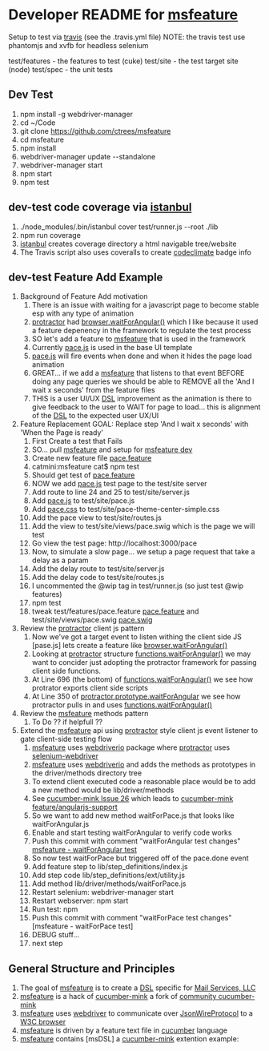 # Developer README for [msfeature]
Setup to test via [travis] (see the .travis.yml file)
NOTE: the travis test use phantomjs and xvfb for headless selenium

test/features - the features to test (cuke) 
test/site - the test target site (node)
test/spec - the unit tests

## Dev Test
1. npm install -g webdriver-manager
1. cd ~/Code
1. git clone https://github.com/ctrees/msfeature
1. cd msfeature
1. npm install
1. webdriver-manager update --standalone
1. webdriver-manager start
1. npm start
1. npm test

## dev-test code coverage via [istanbul]
1. ./node_modules/.bin/istanbul cover test/runner.js --root ./lib
1. npm run coverage
1. [istanbul] creates coverage directory a html navigable tree/website
1. The Travis script also uses coveralls to create [codeclimate] badge info

## dev-test Feature Add Example
1. Background of Feature Add motivation
    1. There is an issue with waiting for a javascript page to become stable esp with any type of animation
    1. [protractor] had [browser.waitForAngular()] which I like because it used a feature depenency in the framework to regulate the test process
    1. SO let's add a feature to [msfeature] that is used in the framework
    1. Currently [pace.js] is used in the base UI template
    1. [pace.js] will fire events when done and when it hides the page load animation
    1. GREAT... if we add a [msfeature] that listens to that event BEFORE doing any page queries we should be able to REMOVE all the 'And I wait x seconds' from the feature files
    1. THIS is a user UI/UX [DSL] improvement as the animation is there to give feedback to the user to WAIT for page to load... this is alignment of the [DSL] to the expected user UX/UI
1. Feature Replacement GOAL: Replace step 'And I wait x seconds' with 'When the Page is ready'
    1. First Create a test that Fails
    1. SO... pull [msfeature] and setup for [msfeature dev](#dev-test)
    1. Create new feature file [pace.feature]
    1. catmini:msfeature cat$ npm test
    1. Should get test of [pace.feature]
    1. NOW we add [pace.js] test page to the test/site server
    1. Add route to line 24 and 25 to test/site/server.js
    1. Add [pace.js] to test/site/pace.js
    1. Add [pace.css] to test/site/pace-theme-center-simple.css
    1. Add the pace view to test/site/routes.js
    1. Add the view to test/site/views/pace.swig which is the page we will test
    1. Go view the test page: http://localhost:3000/pace
    1. Now, to simulate a slow page... we setup a page request that take a delay as a param
    1. Add the delay route to test/site/server.js
    1. Add the delay code to test/site/routes.js
    1. I uncommented the @wip tag in test/runner.js (so just test @wip features)
    1. npm test
    1. tweak test/features/pace.feature [pace.feature] and test/site/views/pace.swig [pace.swig]
1. Review the [protractor] client js pattern
    1. Now we've got a target event to listen withing the client side JS [pase.js] lets create a feature like [browser.waitForAngular()]
    1. Looking at [protractor] structure [functions.waitForAngular()] we may want to concider just adopting the protractor framework for passing client side functions.
    1. At Line 696 (the bottom) of [functions.waitForAngular()] we see how protrator exports client side scripts
    1. At Line 350 of [protractor.prototype.waitForAngular] we see how protractor pulls in and uses [functions.waitForAngular()]
1. Review the [msfeature] methods pattern
    1. To Do ?? if helpfull ??
1. Extend the [msfeature] api using [protractor] style client js event listener to gate client-side testing flow
    1. [msfeature] uses [webdriverio] package where [protractor] uses [selenium-webdriver] 
    1. [msfeature] uses [webdriverio] and adds the methods as prototypes in the driver/methods directory tree
    1. To extend client executed code a reasonable place would be to add a new method would be lib/driver/methods
    1. See [cucumber-mink Issue 26] which leads to [cucumber-mink feature/angularjs-support]
    1. So we want to add new method waitForPace.js that looks like waitForAngular.js
    1. Enable and start testing waitForAngular to verify code works
    1. Push this commit with comment "waitForAngular test changes" [msfeature - waitForAngular test]
    1. So now test waitForPace but triggered off of the pace.done event
    1. Add feature step to lib/step_definitions/index.js
    1. Add step code lib/step_definitions/ext/utility.js
    1. Add method lib/driver/methods/waitForPace.js
    1. Restart selenium: webdriver-manager start
    1. Restart webserver: npm start
    1. Run test: npm 
    1. Push this commit with comment "waitForPace test changes" [msfeature - waitForPace test]
    1. DEBUG stuff...
    1. next step

## General Structure and Principles
1. The goal of [msfeature] is to create a [DSL] specific for [Mail Services, LLC]
1. [msfeature] is a hack of [cucumber-mink] a fork of [community cucumber-mink] 
1. [msfeature] uses [webdriver] to communicate over [JsonWireProtocol] to a [W3C browser]
1. [msfeature] is driven by a feature text file in [cucumber] language
1. [msfeature] contains [msDSL] a [cucumber-mink] extention example: 

[msfeature]: https://github.com/ctrees/msfeature
[msfeature dev]: https://github.com/ctrees/msfeature/blob/master/READMEdev.md
[msfeature - waitForAngular test]: https://github.com/ctrees/msfeature/commit/715027bafa66cf4b742486c4861a42841e934a69
[DSL]: https://en.wikipedia.org/wiki/Domain-specific_language
[Mail Services, LLC]: https://www.mailserviceslc.com/
[istanbul]: http://gotwarlost.github.io/istanbul/
[codeclimate]: https://codeclimate.com/
[travis]: https://travis-ci.org/
[cucumber-mink]: https://github.com/ctrees/cucumber-mink
[community cucumber-mink]: http://cucumber-mink.js.org/
[cucumber-mink Issue 26]: https://github.com/Adezandee/cucumber-mink/issues/26
[cucumber-mink feature/angularjs-support]: https://github.com/Adezandee/cucumber-mink#feature/angularjs-support
[cucumber-mink steps]: http://cucumber-mink.js.org/steps
[webdriver]: http://webdriver.io/api.html
[webdriverio]: https://www.npmjs.com/package/webdriverio
[JsonWireProtocol]: https://github.com/SeleniumHQ/selenium/wiki/JsonWireProtocol
[W3C browser]: https://w3c.github.io/webdriver/webdriver-spec.html
[cucumber]: https://cucumber.io/
[protractor]: https://github.com/angular/protractor
[selenium-webdriver]: https://www.npmjs.com/package/selenium-webdriver
[browser.waitForAngular()]: https://github.com/angular/protractor/blob/9144494a28dac5a0409de4c5384e933f2d2f8156/spec/plugins/specs/browser_get_wait_spec.js
[functions.waitForAngular()]: https://github.com/angular/protractor/blob/9144494a28dac5a0409de4c5384e933f2d2f8156/lib/clientsidescripts.js
[protractor.prototype.waitForAngular]: https://github.com/angular/protractor/blob/9144494a28dac5a0409de4c5384e933f2d2f8156/lib/protractor.js 
[pace.js]: https://github.com/HubSpot/pace
[pace.css]: http://github.hubspot.com/pace/docs/welcome/
[pace.feature]: https://github.com/ctrees/msfeature/blob/master/test/features/pace.feature
[pace.swig]: https://github.com/ctrees/msfeature/blob/master/test/site/views/pace.swig